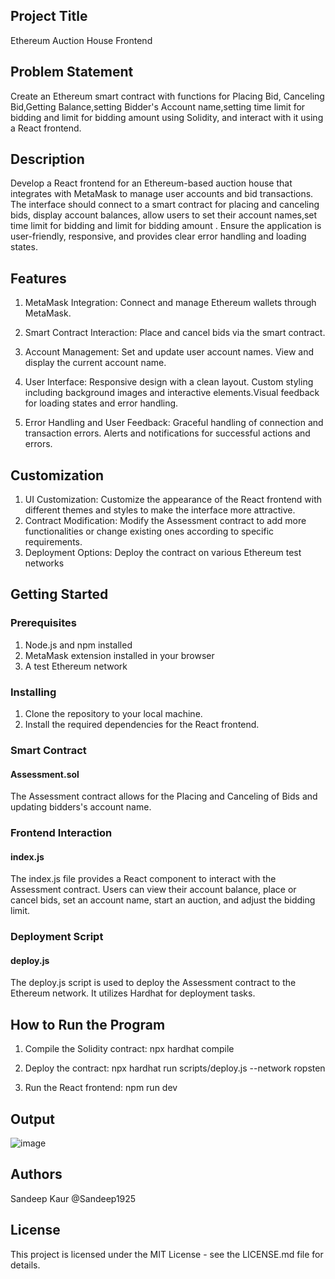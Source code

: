 ## Project Title  
Ethereum Auction House Frontend

## Problem Statement
Create an Ethereum smart contract with functions for Placing Bid, Canceling Bid,Getting Balance,setting Bidder's Account name,setting time limit for bidding and limit for bidding amount using Solidity, and interact with it using a React frontend.

## Description  
Develop a React frontend for an Ethereum-based auction house that integrates with MetaMask to manage user accounts and bid transactions. The interface should connect to a smart contract for placing and canceling bids, display account balances, allow users to set their account names,set time limit for bidding and limit for bidding amount . Ensure the application is user-friendly, responsive, and provides clear error handling and loading states.

## Features
1. MetaMask Integration: Connect and manage Ethereum wallets through MetaMask. 

2. Smart Contract Interaction: Place and cancel bids via the smart contract. 

3. Account Management: Set and update user account names. View and display the current account name.

4. User Interface: Responsive design with a clean layout. Custom styling including background images and interactive elements.Visual feedback for loading states
and error handling.

5. Error Handling and User Feedback: Graceful handling of connection and transaction errors. Alerts and notifications for successful actions and errors.

## Customization

1. UI Customization: Customize the appearance of the React frontend with different themes and styles to make the interface more attractive.
2. Contract Modification: Modify the Assessment contract to add more functionalities or change existing ones according to specific requirements.
3. Deployment Options: Deploy the contract on various Ethereum test networks 

## Getting Started

### Prerequisites

1. Node.js and npm installed
2. MetaMask extension installed in your browser
3. A test Ethereum network

### Installing  
1. Clone the repository to your local machine.
2. Install the required dependencies for the React frontend.

### Smart Contract

#### Assessment.sol
The Assessment contract allows for the Placing and Canceling of Bids and updating bidders's account name.

### Frontend Interaction

#### index.js
The index.js file provides a React component to interact with the Assessment contract. Users can view their account balance, place or cancel bids, set an account name, start an auction, and adjust the bidding limit. 

### Deployment Script

#### deploy.js
The deploy.js script is used to deploy the Assessment contract to the Ethereum network. It utilizes Hardhat for deployment tasks.

   

    
## How to Run the Program  

1. Compile the Solidity contract:
npx hardhat compile

2. Deploy the contract:
npx hardhat run scripts/deploy.js --network ropsten

3. Run the React frontend:
npm run dev

## Output
![image](https://github.com/user-attachments/assets/c0a09cf3-d65c-498b-8826-97b579e97c5a)



  


## Authors  
Sandeep Kaur @Sandeep1925

## License  
This project is licensed under the MIT License - see the LICENSE.md file for details.  


